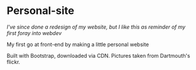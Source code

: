 # Personal-site
*I've since done a redesign of my website, but I like this as reminder of my first foray into webdev*

My first go at front-end by making a little personal website

Built with Bootstrap, downloaded via CDN.
Pictures taken from Dartmouth's flickr.

